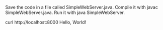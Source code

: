 Save the code in a file called SimpleWebServer.java.
Compile it with javac SimpleWebServer.java.
Run it with java SimpleWebServer.


curl  http://localhost:8000
Hello, World!
